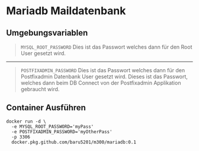 # Mariadb Maildatenbank

## Umgebungsvariablen
>`MYSQL_ROOT_PASSWORD` Dies ist das Passwort welches dann für den Root User gesetzt wird.
---
>`POSTFIXADMIN_PASSWORD` Dies ist das Passwort welches dann für den Postfixadmin Datenbank User gesetzt wird. Dieses ist das Passwort, welches dann beim DB Connect von der Postfixadmin Applikation gebraucht wird. 

## Container Ausführen
```
docker run -d \
  -e MYSQL_ROOT_PASSWORD='myPass'
  -e POSTFIXADMIN_PASSWORD='myOtherPass'
  -p 3306
  docker.pkg.github.com/baru5201/m300/mariadb:0.1
```

